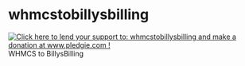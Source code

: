 whmcstobillysbilling
====================
<a href='http://www.pledgie.com/campaigns/21264'><img alt='Click here to lend your support to: whmcstobillysbilling and make a donation at www.pledgie.com !' src='http://www.pledgie.com/campaigns/21264.png?skin_name=chrome' border='0' /></a>
WHMCS to BillysBilling
